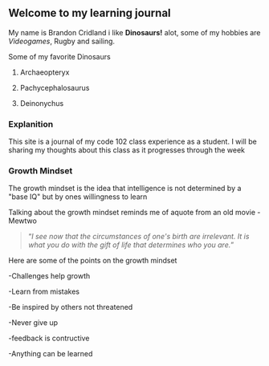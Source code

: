 ## Welcome to my learning journal

My name is Brandon Cridland i like **Dinosaurs!** alot, some of my hobbies are *Videogames*, Rugby and sailing.

Some of my favorite Dinosaurs 

1. Archaeopteryx 

2. Pachycephalosaurus

3. Deinonychus


### Explanition

This site is a journal of my code 102 class experience as a student. I will be sharing my thoughts about this class as it progresses through the week 

### Growth Mindset 

The growth mindset is the idea that intelligence is not determined by a "base IQ" but by ones willingness to learn 

Talking about the growth mindset reminds me of aquote from an old movie -Mewtwo
>“*I see now that the circumstances of one's birth are irrelevant. It is what you do with the gift of life that determines who you are.*”


Here are some of the points on the growth mindset

-Challenges help growth

-Learn from mistakes

-Be inspired by others not threatened

-Never give up

-feedback is contructive

-Anything can be learned 




